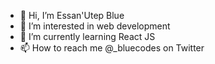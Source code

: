 - 👋 Hi, I’m Essan'Utep Blue
- 👀 I’m interested in web development
- 🌱 I’m currently learning React JS
- 📫 How to reach me @_bluecodes on Twitter

<!---
majinblue/majinblue is a ✨ special ✨ repository because its `README.md` (this file) appears on your GitHub profile.
You can click the Preview link to take a look at your changes.
--->
